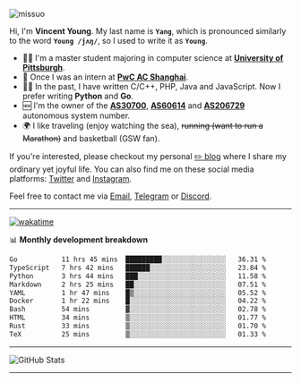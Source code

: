 <p align="left"> <img src="https://komarev.com/ghpvc/?username=missuo&label=Profile%20views&color=0e75b6&style=flat" alt="missuo" /> </p>


Hi, I'm **Vincent Young**. My last name is **`Yang`**, which is pronounced similarly to the word **`Young /jʌŋ/`**, so I used to write it as **`Young`**. 

-  👨‍🎓 I'm a master student majoring in computer science at [**University of Pittsburgh**](https://www.pitt.edu).
-  💼 Once I was an intern at **[PwC AC Shanghai](https://www.linkedin.com/company/pwc-ac-shanghai/)**.
-  👨‍💻 In the past, I have written C/C++, PHP, Java and JavaScript. Now I prefer writing **Python** and **Go**.
-  🆕 I'm the owner of the **[AS30700](https://bgp.tools/as/30700)**, **[AS60614](https://bgp.tools/as/60614)** and **[AS206729](https://bgp.tools/as/206729)** autonomous system number.
-  🌍 I like traveling (enjoy watching the sea), ~~running (want to run a Marathon)~~ and basketball (GSW fan).

If you're interested, please checkout my personal [✏️ blog](https://missuo.me/) where I share my ordinary yet joyful life. You can also find me on these social media platforms: [Twitter](https://twitter.com/m1ssuo) and [Instagram](https://www.instagram.com/missuo.me).

Feel free to contact me via <a href="mailto:i@yyt.moe">Email</a>, [Telegram](https://t.me/missuo) or [Discord](https://discordapp.com/users/missuo#7448).

-------

[![wakatime](https://wakatime.com/badge/user/c13cd961-40ca-417a-afb6-1f9ea8ac295c.svg)](https://wakatime.com/@missuo)

📊 **Monthly development breakdown**
<!--START_SECTION:waka-->

```txt
Go           11 hrs 45 mins  █████████░░░░░░░░░░░░░░░░   36.31 %
TypeScript   7 hrs 42 mins   ██████░░░░░░░░░░░░░░░░░░░   23.84 %
Python       3 hrs 44 mins   ███░░░░░░░░░░░░░░░░░░░░░░   11.58 %
Markdown     2 hrs 25 mins   ██░░░░░░░░░░░░░░░░░░░░░░░   07.51 %
YAML         1 hr 47 mins    █▒░░░░░░░░░░░░░░░░░░░░░░░   05.52 %
Docker       1 hr 22 mins    █░░░░░░░░░░░░░░░░░░░░░░░░   04.22 %
Bash         54 mins         ▓░░░░░░░░░░░░░░░░░░░░░░░░   02.78 %
HTML         34 mins         ▒░░░░░░░░░░░░░░░░░░░░░░░░   01.77 %
Rust         33 mins         ▒░░░░░░░░░░░░░░░░░░░░░░░░   01.70 %
TeX          25 mins         ▒░░░░░░░░░░░░░░░░░░░░░░░░   01.33 %
```

<!--END_SECTION:waka-->

-------

![GitHub Stats](https://github-readme-stats-opal-alpha-76.vercel.app/api?username=missuo&show_icons=true&theme=transparent)

-------

